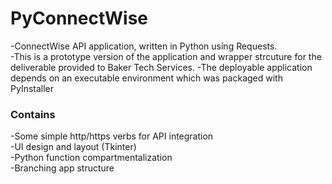# PyConnectWise
-ConnectWise API application, written in Python using Requests.  
-This is a prototype version of the application and wrapper strcuture for the deliverable provided to Baker Tech Services.
-The deployable application depends on an executable environment which was packaged with PyInstaller

### Contains
-Some simple http/https verbs for API integration  
-UI design and layout (Tkinter)  
-Python function compartmentalization  
-Branching app structure  
